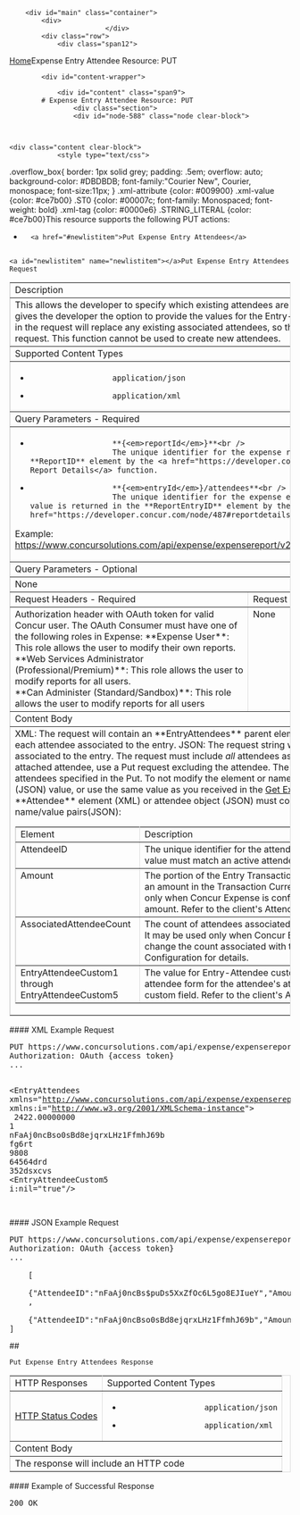 
        <div id="main" class="container">
            <div>
                            </div>
            <div class="row">
                <div class="span12">
<div class="breadcrumbs"><a href="/">Home</a>Expense Entry Attendee Resource: PUT </div>
                </div>
            </div>

            <div id="content-wrapper">
<!-- <div class="row"> -->
                <div id="content" class="span9">
            # Expense Entry Attendee Resource: PUT 
                    <div class="section">
                    <div id="node-588" class="node clear-block">


    
    <div class="content clear-block">
                <style type="text/css">
.overflow_box{
border: 1px solid grey;
padding: .5em;
overflow: auto;
background-color: #DBDBDB;
font-family:"Courier New", Courier, monospace;
font-size:11px;
}
.xml-attribute {color: #009900}
.xml-value {color: #ce7b00}
.ST0 {color: #00007c; font-family: Monospaced; font-weight: bold}
.xml-tag {color: #0000e6}
.STRING_LITERAL {color: #ce7b00}</style>This resource supports the following PUT actions:

* 
        <a href="#newlistitem">Put Expense Entry Attendees</a>

## 
    <a id="newlistitem" name="newlistitem"></a>Put Expense Entry Attendees Request
<table border="1" bordercolor="#DBDBDB" cellpadding="3" cellspacing="0" width="100% ">
<tbody>
<tr class="GrayTableHead">
<td colspan="2">
                Description</td>
</tr>
<tr>
<td colspan="2">
This allows the developer to specify which existing attendees are associated to the specified entry. It also gives the developer the option to provide the values for the Entry-Attendee association. The list of attendees in the request will replace any existing associated attendees, so the developer must include all attendees in the request. This function cannot be used to create new attendees.
</td>
</tr>
<tr class="GrayTableHead">
<td colspan="2">
                Supported Content Types</td>
</tr>
<tr>
<td colspan="2">

* 
                        application/json
* 
                        application/xml

</td>
</tr>
<tr class="GrayTableHead">
<td colspan="2">
                Query Parameters - Required</td>
</tr>
<tr>
<td colspan="2">

* 
                        **{<em>reportId</em>}**<br />
                        The unique identifier for the expense report. This value is returned in the **ReportID** element by the <a href="https://developer.concur.com/node/487#reportdetails">Get Report Details</a> function.
* 
                        **{<em>entryId</em>}/attendees**<br />
                        The unique identifier for the expense entry and the Attendees keyword. This value is returned in the **ReportEntryID** element by the <a href="https://developer.concur.com/node/487#reportdetails">Get Report Details</a> function.

Example:<br />
                    https://www.concursolutions.com/api/expense/expensereport/v2.0/report/<em>{reportId}</em>/entry/<em>{entryId}</em>/attendees
</td>
</tr>
<tr class="GrayTableHead">
<td colspan="2">
                Query Parameters - Optional</td>
</tr>
<tr>
<td colspan="2">
None
</td>
</tr>
<tr class="GrayTableHead">
<td>
                Request Headers - Required</td>
<td>
                Request Headers - Optional</td>
</tr>
<tr>
<td width="50%">
                Authorization header with OAuth token for valid Concur user. The OAuth Consumer must have one of the following roles in Expense:
**Expense User**: This role allows the user to modify their own reports.<br />
                    **Web Services Administrator (Professional/Premium)**: This role allows the user to modify reports for all users.<br />
                    **Can Administer (Standard/Sandbox)**: This role allows the user to modify reports for all users
</td>
<td valign="top" width="50%">
                None</td>
</tr>
<tr class="GrayTableHead">
<td colspan="2">
                Content Body</td>
</tr>
<tr>
<td colspan="2">
XML: The request will contain an **EntryAttendees** parent element with an **Attendee** child element for each attendee associated to the entry.
JSON: The request string will contain an object for each attendee associated to the entry.
The request must include <em>all </em>attendees associated to the entry. To detach a previously attached attendee, use a Put request excluding the attendee. The function always associates <em>only</em> the attendees specified in the Put. To not modify the element or name/value pair value, provide a nill (XML) or null (JSON) value, or use the same value as you received in the <a href="https://developer.concur.com/node/586">Get Expense Entry Attendees</a> response.
The **Attendee** element (XML) or attendee object (JSON) must contain all of the following elements(XML) or name/value pairs(JSON):
<table border="1" bordercolor="#DBDBDB" cellpadding="3" cellspacing="0" width="100% ">
<tbody>
<tr class="GrayTableHead">
<td valign="top" width="20%">
                                Element</td>
<td valign="top" width="70%">
                                Description</td>
</tr>
<tr>
<td valign="top">
                                AttendeeID</td>
<td valign="top">
                                The unique identifier for the attendee. There must be a value provided. This value must match an active attendee.</td>
</tr>
<tr>
<td valign="top">
                                Amount</td>
<td valign="top">
                                The portion of the Entry Transaction Amount assigned to this attendee. This is an amount in the Transaction Currency for the expense entry. It may be used only when Concur Expense is configured to allow employees to change the amount. Refer to the client's Attendee Configuration for details.</td>
</tr>
<tr>
<td valign="top">
                                AssociatedAttendeeCount</td>
<td valign="top">
                                The count of attendees associated to this attendee. This is a Natural Number. It may be used only when Concur Expense is configured to allow employee to change the count associated with the attendee. Refer to the client's Attendee Configuration for details.</td>
</tr>
<tr>
<td valign="top">
                                EntryAttendeeCustom1 through EntryAttendeeCustom5</td>
<td valign="top">
                                The value for Entry-Attendee custom fields 1-5. It may be used only when the attendee form for the attendee's attendee type is configured to include this custom field. Refer to the client's Attendee Configuration for details.</td>
</tr>
</tbody>
</table>
</td>
</tr>
</tbody>
</table>
####
    XML Example Request
<pre class="overflow_box">
PUT https://www.concursolutions.com/api/expense/expensereport/v2.0/report/9d8ea1kole$sis293mn38dh/entry/8sle90wikl3h$halwnk$lakdjw83/attendees HHTP/1.1
Authorization: OAuth {access token}
...

<EntryAttendees <span class="xml-attribute">xmlns=<span class="xml-value">&quot;<span class="xml-value">http://www.concursolutions.com/api/expense/expensereport/2012/07<span class="xml-value">&quot; <span class="xml-attribute">xmlns:i=<span class="xml-value">&quot;<span class="xml-value">http://www.w3.org/2001/XMLSchema-instance<span class="xml-value">&quot;>
    <Attendee>
        <Amount>2422.00000000</Amount>
        <AssociatedAttendeeCount>1</AssociatedAttendeeCount>
        <AttendeeID>nFaAj0ncBso0sBd8ejqrxLHz1FfmhJ69b</AttendeeID>
        <EntryAttendeeCustom1>fg6rt</EntryAttendeeCustom1>
        <EntryAttendeeCustom2>9808</EntryAttendeeCustom2>
        <EntryAttendeeCustom3>64564drd</EntryAttendeeCustom3>
        <EntryAttendeeCustom4>352dsxcvs</EntryAttendeeCustom4>
        <EntryAttendeeCustom5 <span class="xml-attribute">i:nil=<span class="xml-value">&quot;true&quot;/>
    </Attendee>
</EntryAttendees>
</pre>####
    JSON Example Request
<pre class="overflow_box">
PUT https:<span class="LINE_COMMENT">//<span class="LINE_COMMENT">www<span class="LINE_COMMENT">.<span class="LINE_COMMENT">concursolutions<span class="LINE_COMMENT">.<span class="LINE_COMMENT">com<span class="LINE_COMMENT">/<span class="LINE_COMMENT">api<span class="LINE_COMMENT">/<span class="LINE_COMMENT">expense<span class="LINE_COMMENT">/<span class="LINE_COMMENT">expensereport<span class="LINE_COMMENT">/<span class="LINE_COMMENT">v2<span class="LINE_COMMENT">.<span class="LINE_COMMENT">0/<span class="LINE_COMMENT">report<span class="LINE_COMMENT">/9<span class="LINE_COMMENT">d8ea1kole$sis293mn38dh<span class="LINE_COMMENT">/<span class="LINE_COMMENT">entry<span class="LINE_COMMENT">/8<span class="LINE_COMMENT">sle90wikl3h$halwnk$lakdjw83<span class="LINE_COMMENT">/<span class="LINE_COMMENT">attendees <span class="LINE_COMMENT">HHTP<span class="LINE_COMMENT">/1<span class="LINE_COMMENT">.<span class="LINE_COMMENT">1
Authorization: OAuth {access token}
...

    [

    {<span class="STRING_LITERAL">&quot;<span class="STRING_LITERAL">AttendeeID<span class="STRING_LITERAL">&quot;:<span class="STRING_LITERAL">&quot;<span class="STRING_LITERAL">nFaAj0ncBs$puDs5XxZfOc6L5go8EJIueY<span class="STRING_LITERAL">&quot;,<span class="STRING_LITERAL">&quot;<span class="STRING_LITERAL">Amount<span class="STRING_LITERAL">&quot;:<span class="STRING_LITERAL">&quot;<span class="STRING_LITERAL">807.33000000<span class="STRING_LITERAL">&quot;,<span class="STRING_LITERAL">&quot;<span class="STRING_LITERAL">AttendeeCount<span class="STRING_LITERAL">&quot;:<span class="STRING_LITERAL">&quot;<span class="STRING_LITERAL">0<span class="STRING_LITERAL">&quot;,<span class="STRING_LITERAL">&quot;<span class="STRING_LITERAL">Custom1<span class="STRING_LITERAL">&quot;:<span class="STRING_LITERAL">&quot;<span class="STRING_LITERAL">dfg<span class="STRING_LITERAL">&quot;,<span class="STRING_LITERAL">&quot;<span class="STRING_LITERAL">Custom2<span class="STRING_LITERAL">&quot;:<span class="STRING_LITERAL">&quot;<span class="STRING_LITERAL">7686<span class="STRING_LITERAL">&quot;,<span class="STRING_LITERAL">&quot;<span class="STRING_LITERAL">Custom3<span class="STRING_LITERAL">&quot;:<span class="STRING_LITERAL">&quot;<span class="STRING_LITERAL">89080990-90-5464<span class="STRING_LITERAL">&quot;,<span class="STRING_LITERAL">&quot;<span class="STRING_LITERAL">Custom4<span class="STRING_LITERAL">&quot;:<span class="STRING_LITERAL">&quot;<span class="STRING_LITERAL">56sdsd sf<span class="STRING_LITERAL">&quot;,<span class="STRING_LITERAL">&quot;<span class="STRING_LITERAL">Custom5<span class="STRING_LITERAL">&quot;:<span class="keyword">null} 
    ,

    {<span class="STRING_LITERAL">&quot;<span class="STRING_LITERAL">AttendeeID<span class="STRING_LITERAL">&quot;:<span class="STRING_LITERAL">&quot;<span class="STRING_LITERAL">nFaAj0ncBso0sBd8ejqrxLHz1FfmhJ69b<span class="STRING_LITERAL">&quot;,<span class="STRING_LITERAL">&quot;<span class="STRING_LITERAL">Amount<span class="STRING_LITERAL">&quot;:<span class="STRING_LITERAL">&quot;<span class="STRING_LITERAL">707.33000000<span class="STRING_LITERAL">&quot;,<span class="STRING_LITERAL">&quot;<span class="STRING_LITERAL">AttendeeCount<span class="STRING_LITERAL">&quot;:<span class="STRING_LITERAL">&quot;<span class="STRING_LITERAL">0<span class="STRING_LITERAL">&quot;,<span class="STRING_LITERAL">&quot;<span class="STRING_LITERAL">Custom1<span class="STRING_LITERAL">&quot;:<span class="STRING_LITERAL">&quot;<span class="STRING_LITERAL">fg6rt<span class="STRING_LITERAL">&quot;,<span class="STRING_LITERAL">&quot;<span class="STRING_LITERAL">Custom2<span class="STRING_LITERAL">&quot;:<span class="STRING_LITERAL">&quot;<span class="STRING_LITERAL">9808<span class="STRING_LITERAL">&quot;,<span class="STRING_LITERAL">&quot;<span class="STRING_LITERAL">Custom3<span class="STRING_LITERAL">&quot;:<span class="STRING_LITERAL">&quot;<span class="STRING_LITERAL">64564drd<span class="STRING_LITERAL">&quot;,<span class="STRING_LITERAL">&quot;<span class="STRING_LITERAL">Cust om4<span class="STRING_LITERAL">&quot;:<span class="STRING_LITERAL">&quot;<span class="STRING_LITERAL">352dsxcvs<span class="STRING_LITERAL">&quot;,<span class="STRING_LITERAL">&quot;<span class="STRING_LITERAL">Custom5<span class="STRING_LITERAL">&quot;:<span class="keyword">null} 
]
</pre>## 
    Put Expense Entry Attendees Response
<table border="1" bordercolor="#DBDBDB" cellpadding="3" cellspacing="0" width="100% ">
<tbody>
<tr class="GrayTableHead">
<td>
                HTTP Responses</td>
<td>
                Supported Content Types</td>
</tr>
<tr>
<td>
                <a href="https://developer.concur.com/node/205">HTTP Status Codes</a></td>
<td>

* 
                        application/json
* 
                        application/xml

</td>
</tr>
<tr class="GrayTableHead">
<td colspan="2">
                Content Body</td>
</tr>
<tr>
<td colspan="2">
                The response will include an HTTP code</td>
</tr>
</tbody>
</table>
####
    Example of Successful Response
<pre class="overflow_box">
200 OK
</pre>
